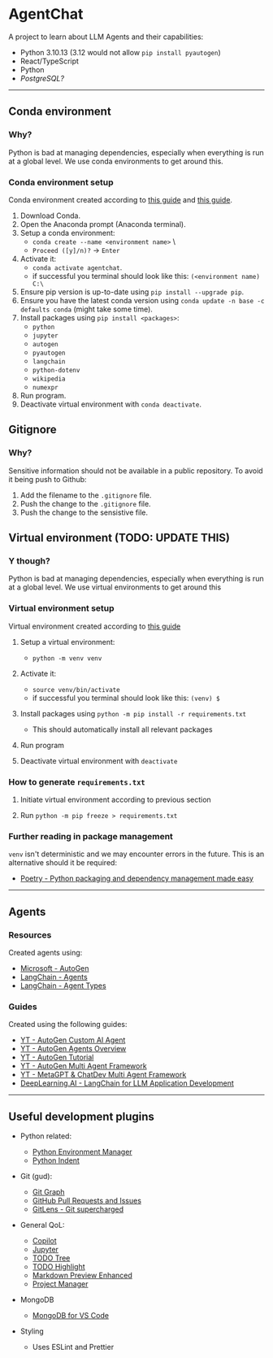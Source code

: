 # AgentChat

A project to learn about LLM Agents and their capabilities:
- Python 3.10.13 (3.12 would not allow `pip install pyautogen`)
- React/TypeScript
- Python
- _PostgreSQL?_

---

## Conda environment

### Why?

Python is bad at managing dependencies, especially when everything is run at a global level. We use conda environments to get around this.

### Conda environment setup

Conda environment created according to [this guide](https://conda.io/projects/conda/en/latest/user-guide/getting-started.html#starting-conda) and [this guide](https://saturncloud.io/blog/how-to-pip-install-a-package-under-a-conda-virtual-environment/).

1. Download Conda.
2. Open the Anaconda prompt (Anaconda terminal).
3. Setup a conda environment:
    - `conda create --name <environment name>` \
    - `Proceed ([y]/n)?` -> `Enter`
4. Activate it:
    - `conda activate agentchat`.
    - if successful you terminal should look like this: `(<environment name) C:\`
5. Ensure pip version is up-to-date using `pip install --upgrade pip`.
6. Ensure you have the latest conda version using `conda update -n base -c defaults conda` (might take some time).
7. Install packages using `pip install <packages>`:
    - `python`
    - `jupyter`
    - `autogen`
    - `pyautogen`
    - `langchain`
    - `python-dotenv`
    - `wikipedia`
    - `numexpr`
8. Run program.
9. Deactivate virtual environment with `conda deactivate`.

## Gitignore

### Why?

Sensitive information should not be available in a public repository. To avoid it being push to Github:

1. Add the filename to the `.gitignore` file.
2. Push the change to the `.gitignore` file.
3. Push the change to the sensistive file.

## Virtual environment (TODO: UPDATE THIS)

### Y though?

Python is bad at managing dependencies, especially when everything is run at a global level. We use virtual environments to get around this

### Virtual environment setup

Virtual environment created according to [this guide](https://realpython.com/python-virtual-environments-a-primer/)

1. Setup a virtual environment:
    - `python -m venv venv`
2. Activate it:
    - `source venv/bin/activate`
    - if successful you terminal should look like this: `(venv) $`

3. Install packages using `python -m pip install -r requirements.txt`
    - This should automatically install all relevant packages

4. Run program

5. Deactivate virtual environment with `deactivate`


### How to generate `requirements.txt`

1. Initiate virtual environment according to previous section 

2. Run `python -m pip freeze > requirements.txt`

### Further reading in package management

`venv` isn't deterministic and we may encounter errors in the future. This is an alternative should it be required:

- [Poetry - Python packaging and dependency management made easy](https://python-poetry.org/)

---

## Agents

### Resources

Created agents using:

- [Microsoft - AutoGen](https://microsoft.github.io/autogen/docs/Getting-Started/)
- [LangChain - Agents](https://python.langchain.com/docs/modules/agents.html)
- [LangChain - Agent Types](https://python.langchain.com/docs/modules/agents/agent_types/)

### Guides

Created using the following guides:

- [YT - AutoGen Custom AI Agent](https://www.youtube.com/watch?v=yFL6cBhIato)
- [YT - AutoGen Agents Overview](https://www.youtube.com/watch?v=PCr-uAjQHDQ)
- [YT - AutoGen Tutorial](https://www.youtube.com/watch?v=vU2S6dVf79M)
- [YT - AutoGen Multi Agent Framework](https://www.youtube.com/watch?v=Bq-0ClZttc8)
- [YT - MetaGPT & ChatDev Multi Agent Framework](https://www.youtube.com/watch?v=pJwR5pv0_gs)
- [DeepLearning.AI - LangChain for LLM Application Development](https://learn.deeplearning.ai/langchain/lesson/7/agents)

---

## Useful development plugins

- Python related:
    - [Python Environment Manager](https://marketplace.visualstudio.com/items?itemName=donjayamanne.python-environment-manager)
    - [Python Indent](https://marketplace.visualstudio.com/items?itemName=KevinRose.vsc-python-indent)
- Git (gud):
    - [Git Graph](https://marketplace.visualstudio.com/items?itemName=mhutchie.git-graph)
    - [GitHub Pull Requests and Issues](https://marketplace.visualstudio.com/items?itemName=GitHub.vscode-pull-request-github)
    - [GitLens - Git supercharged](https://marketplace.visualstudio.com/items?itemName=eamodio.gitlens)
- General QoL:
    - [Copilot](https://marketplace.visualstudio.com/items?itemName=GitHub.copilot)
    - [Jupyter](https://marketplace.visualstudio.com/items?itemName=ms-toolsai.jupyter)
    - [TODO Tree](https://marketplace.visualstudio.com/items?itemName=Gruntfuggly.todo-tree)
    - [TODO Highlight](https://marketplace.visualstudio.com/items?itemName=wayou.vscode-todo-highlight)
    - [Markdown Preview Enhanced](https://marketplace.visualstudio.com/items?itemName=shd101wyy.markdown-preview-enhanced)
    - [Project Manager](https://marketplace.visualstudio.com/items?itemName=alefragnani.project-manager)
- MongoDB
    - [MongoDB for VS Code](https://marketplace.visualstudio.com/items?itemName=mongodb.mongodb-vscode)

- Styling
    - Uses ESLint and Prettier
